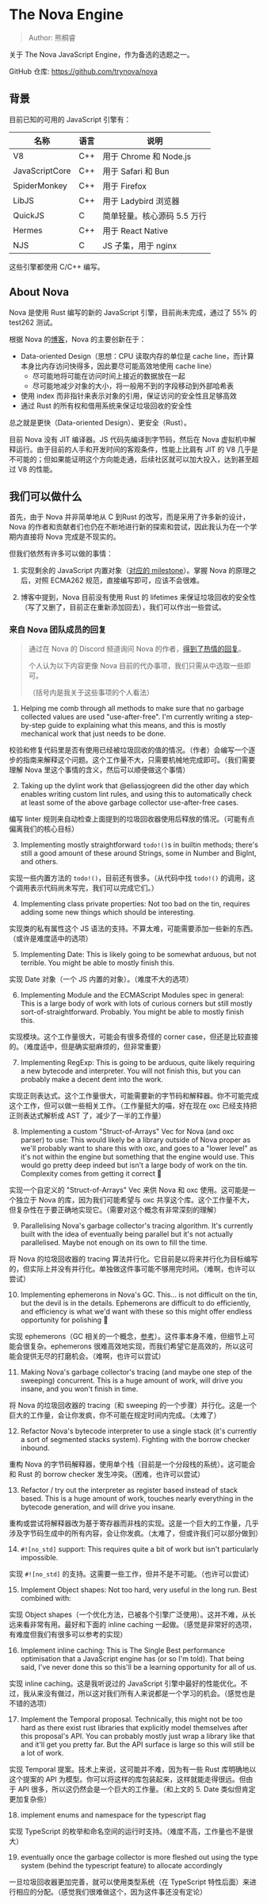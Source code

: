 # The Nova Engine

> Author: 熊桐睿

关于 The Nova JavaScript Engine，作为备选的选题之一。

GitHub 仓库: https://github.com/trynova/nova

## 背景

目前已知的可用的 JavaScript 引擎有：

| 名称           | 语言 | 说明                        |
| -------------- | ---- | --------------------------- |
| V8             | C++  | 用于 Chrome 和 Node.js      |
| JavaScriptCore | C++  | 用于 Safari 和 Bun          |
| SpiderMonkey   | C++  | 用于 Firefox                |
| LibJS          | C++  | 用于 Ladybird 浏览器        |
| QuickJS        | C    | 简单轻量。核心源码 5.5 万行 |
| Hermes         | C++  | 用于 React Native           |
| NJS            | C    | JS 子集，用于 nginx         |

这些引擎都使用 C/C++ 编写。

## About Nova

Nova 是使用 Rust 编写的新的 JavaScript 引擎，目前尚未完成，通过了 55% 的 test262 测试。

根据 Nova 的[博客](https://trynova.dev/)，Nova 的主要创新在于：

- Data-oriented Design（思想：CPU 读取内存的单位是 cache line，而计算本身比内存访问快得多，因此要尽可能高效地使用 cache line）
  - 尽可能地将可能在访问时间上接近的数据放在一起
  - 尽可能地减少对象的大小，将一般用不到的字段移动到外部哈希表
- 使用 index 而非指针来表示对象的引用，保证访问的安全性且足够高效
- 通过 Rust 的所有权和借用系统来保证垃圾回收的安全性

总之就是更快（Data-oriented Design）、更安全（Rust）。

目前 Nova 没有 JIT 编译器。JS 代码先编译到字节码，然后在 Nova 虚拟机中解释运行。由于目前的人手和开发时间的客观条件，性能上比肩有 JIT 的 V8 几乎是不可能的；但如果能证明这个方向能走通，后续社区就可以加大投入，达到甚至超过 V8 的性能。

## 我们可以做什么

首先，由于 Nova 并非简单地从 C 到Rust 的改写，而是采用了许多新的设计，Nova 的作者和贡献者们也仍在不断地进行新的探索和尝试，因此我认为在一个学期内直接将 Nova 完成是不现实的。

但我们依然有许多可以做的事情：

1. 实现剩余的 JavaScript 内置对象（[对应的 milestone](https://github.com/trynova/nova/milestone/1)）。掌握 Nova 的原理之后，对照 ECMA262 规范，直接编写即可，应该不会很难。

2. 博客中提到，Nova 目前没有使用 Rust 的 lifetimes 来保证垃圾回收的安全性（写了又删了，目前正在重新添加回去），我们可以作出一些尝试。

### 来自 Nova 团队成员的回复

> 通过在 Nova 的 Discord 频道询问 Nova 的作者，[得到了热情的回复](https://discord.com/channels/1012084654389604372/1347207092477628537)。
>
> 个人认为以下内容更像 Nova 目前的代办事项，我们只需从中选取一些即可。
>
> （括号内是我关于这些事项的个人看法）

1. Helping me comb through all methods to make sure that no garbage collected values are used "use-after-free". I'm currently writing a step-by-step guide to explaining what this means, and this is mostly mechanical work that just needs to be done.

  校验和修复代码里是否有使用已经被垃圾回收的值的情况。（作者）会编写一个逐步的指南来解释这个问题。这个工作量不大，只需要机械地完成即可。（我们需要理解 Nova 里这个事情的含义，然后可以顺便做这个事情）

2. Taking up the dylint work that @eliassjogreen did the other day which enables writing custom lint rules, and using this to automatically check at least some of the above garbage collector use-after-free cases.

  编写 linter 规则来自动检查上面提到的垃圾回收器使用后释放的情况。（可能有点偏离我们的核心目标）

3. Implementing mostly straightforward `todo!()`s in builtin methods; there's still a good amount of these around Strings, some in Number and BigInt, and others.

  实现一些内置方法的 `todo!()`，目前还有很多。（从代码中找 `todo!()` 的调用，这个调用表示代码尚未写完，我们可以完成它们。）

4. Implementing class private properties: Not too bad on the tin, requires adding some new things which should be interesting.

  实现类的私有属性这个 JS 语法的支持。不算太难，可能需要添加一些新的东西。（或许是难度适中的选项）

5. Implementing Date: This is likely going to be somewhat arduous, but not terrible. You might be able to mostly finish this.

  实现 Date 对象（一个 JS 内置的对象）。（难度不大的选项）

6. Implementing Module and the ECMAScript Modules spec in general: This is a large body of work with lots of curious corners but still mostly sort-of-straightforward. Probably. You might be able to mostly finish this.

  实现模块。这个工作量很大，可能会有很多奇怪的 corner case，但还是比较直接的。（难度适中，但是确实挺麻烦的，但非常重要）

7. Implementing RegExp: This is going to be arduous, quite likely requiring a new bytecode and interpreter. You will not finish this, but you can probably make a decent dent into the work.

  实现正则表达式。这个工作量很大，可能需要新的字节码和解释器。你不可能完成这个工作，但可以做一些相关工作。（工作量挺大的喵，好在现在 oxc 已经支持把正则表达式解析成 AST 了，减少了一半的工作量）

8. Implementing a custom "Struct-of-Arrays" Vec for Nova (and oxc parser) to use: This would likely be a library outside of Nova proper as we'll probably want to share this with oxc, and goes to a "lower level" as it's not within the engine but something that the engine would use. This would go pretty deep indeed but isn't a large body of work on the tin. Complexity comes from getting it correct 🙂

  实现一个自定义的 "Struct-of-Arrays" Vec 来供 Nova 和 oxc 使用。这可能是一个独立于 Nova 的库，因为我们可能希望与 oxc 共享这个库。这个工作量不大，但复杂性在于要正确地实现它。（需要对这个概念有非常深刻的理解）

9. Parallelising Nova's garbage collector's tracing algorithm. It's currently built with the idea of eventually being parallel but it's not actually parallelised. Maybe not enough on its own to fill the time.

  将 Nova 的垃圾回收器的 tracing 算法并行化。它目前是以将来并行化为目标编写的，但实际上并没有并行化。单独做这件事可能不够用完时间。（难啊，也许可以尝试）

10. Implementing ephemerons in Nova's GC. This... is not difficult on the tin, but the devil is in the details. Ephemerons are difficult to do efficiently, and efficiency is what we'd want with these so this might offer endless opportunity for polishing 🙂

  实现 ephemerons（GC 相关的一个概念，[参考](https://blog.codingnow.com/2018/10/lua_gc.html)）。这件事本身不难，但细节上可能会很复杂。ephemerons 很难高效地实现，而我们希望它是高效的，所以这可能会提供无尽的打磨机会。（难啊，也许可以尝试）

11. Making Nova's garbage collector's tracing (and maybe one step of the sweeping) concurrent. This is a huge amount of work, will drive you insane, and you won't finish in time.

  将 Nova 的垃圾回收器的 tracing（和 sweeping 的一个步骤）并行化。这是一个巨大的工作量，会让你发疯，你不可能在规定时间内完成。（太难了）

12. Refactor Nova's bytecode interpreter to use a single stack (it's currently a sort of segmented stacks system). Fighting with the borrow checker inbound.

  重构 Nova 的字节码解释器，使用单个栈（目前是一个分段栈的系统）。这可能会和 Rust 的 borrow checker 发生冲突。（困难，也许可以尝试）

13. Refactor / try out the interpreter as register based instead of stack based. This is a huge amount of work, touches nearly everything in the bytecode generation, and will drive you insane.

  重构或尝试将解释器改为基于寄存器而非栈的实现。这是一个巨大的工作量，几乎涉及字节码生成中的所有内容，会让你发疯。（太难了，但或许我们可以部分做到）

14. `#![no_std]` support: This requires quite a bit of work but isn't particularly impossible.

  实现 `#![no_std]` 的支持。这需要一些工作，但并不是不可能。（也许可以尝试）

15. Implement Object shapes: Not too hard, very useful in the long run. Best combined with:

  实现 Object shapes（一个优化方法，已被各个引擎广泛使用）。这并不难，从长远来看非常有用。最好和下面的 inline caching 一起做。（感觉是非常好的选项，有难度但我们有很多可以参考的实现）

16. Implement inline caching: This is The Single Best performance optimisation that a JavaScript engine has (or so I'm told). That being said, I've never done this so this'll be a learning opportunity for all of us.

  实现 inline caching。这是我听说过的 JavaScript 引擎中最好的性能优化。不过，我从来没有做过，所以这对我们所有人来说都是一个学习的机会。（感觉也是不错的选项）

17. Implement the Temporal proposal. Technically, this might not be too hard as there exist rust libraries that explicitly model themselves after this proposal's API. You can probably mostly just wrap a library like that and it'll get you pretty far. But the API surface is large so this will still be a lot of work.

  实现 Temporal 提案。技术上来说，这可能并不难，因为有一些 Rust 库明确地以这个提案的 API 为模型。你可以将这样的库包装起来，这样就能走得很远。但由于 API 很多，所以这仍然会是一个巨大的工作量。（和上文的 5. Date 类似但肯定更加复杂些）

18. implement enums and namespace for the typescript flag

  实现 TypeScript 的枚举和命名空间的运行时支持。（难度不高，工作量也不是很大）

19. eventually once the garbage collector is more fleshed out using the type system (behind the typescript feature) to allocate accordingly

  一旦垃圾回收器更加完善，就可以使用类型系统（在 TypeScript 特性后面）来进行相应的分配。（感觉我们很难做这个，因为这件事还没有定论）
